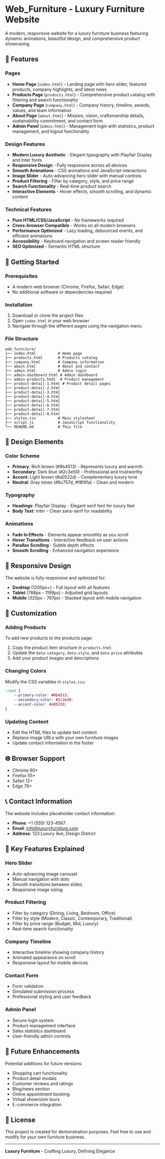 # Web_Furniture - Luxury Furniture Website

A modern, responsive website for a luxury furniture business featuring dynamic animations, beautiful design, and comprehensive product showcasing.

## 🌟 Features

### Pages
- **Home Page** (`index.html`) - Landing page with hero slider, featured products, company highlights, and latest news
- **Products Page** (`products.html`) - Comprehensive product catalog with filtering and search functionality
- **Company Page** (`company.html`) - Company history, timeline, awards, values, and team information
- **About Page** (`about.html`) - Mission, vision, craftsmanship details, sustainability commitment, and contact form
- **Admin Panel** (`admin.html`) - Management login with statistics, product management, and logout functionality

### Design Features
- **Modern Luxury Aesthetic** - Elegant typography with Playfair Display and Inter fonts
- **Responsive Design** - Fully responsive across all devices
- **Smooth Animations** - CSS animations and JavaScript interactions
- **Image Slider** - Auto-advancing hero slider with manual controls
- **Product Filtering** - Filter by category, style, and price range
- **Search Functionality** - Real-time product search
- **Interactive Elements** - Hover effects, smooth scrolling, and dynamic content

### Technical Features
- **Pure HTML/CSS/JavaScript** - No frameworks required
- **Cross-browser Compatible** - Works on all modern browsers
- **Performance Optimized** - Lazy loading, debounced events, and efficient animations
- **Accessibility** - Keyboard navigation and screen reader friendly
- **SEO Optimized** - Semantic HTML structure

## 🚀 Getting Started

### Prerequisites
- A modern web browser (Chrome, Firefox, Safari, Edge)
- No additional software or dependencies required

### Installation
1. Download or clone the project files
2. Open `index.html` in your web browser
3. Navigate through the different pages using the navigation menu

### File Structure
```
web_furniture/
├── index.html          # Home page
├── products.html       # Products catalog
├── company.html        # Company information
├── about.html          # About and contact
├── admin.html          # Admin login
├── admin-dashboard.html # Admin dashboard
├── admin-products.html  # Product management
├── product-detail-1.html # Product detail pages
├── product-detail-2.html
├── product-detail-3.html
├── product-detail-4.html
├── product-detail-5.html
├── product-detail-6.html
├── product-detail-7.html
├── product-detail-8.html
├── styles.css          # Main stylesheet
├── script.js           # JavaScript functionality
└── README.md           # This file
```

## 🎨 Design Elements

### Color Scheme
- **Primary**: Rich brown (#8b4513) - Represents luxury and warmth
- **Secondary**: Dark blue (#2c3e50) - Professional and trustworthy
- **Accent**: Light brown (#a0522d) - Complementary luxury tone
- **Neutral**: Gray tones (#6c757d, #f8f9fa) - Clean and modern

### Typography
- **Headings**: Playfair Display - Elegant serif font for luxury feel
- **Body Text**: Inter - Clean sans-serif for readability

### Animations
- **Fade In Effects** - Elements appear smoothly as you scroll
- **Hover Transitions** - Interactive feedback on user actions
- **Parallax Scrolling** - Subtle depth effects
- **Smooth Scrolling** - Enhanced navigation experience

## 📱 Responsive Design

The website is fully responsive and optimized for:
- **Desktop** (1200px+) - Full layout with all features
- **Tablet** (768px - 1199px) - Adjusted grid layouts
- **Mobile** (320px - 767px) - Stacked layout with mobile navigation

## 🔧 Customization

### Adding Products
To add new products to the products page:
1. Copy the product item structure in `products.html`
2. Update the `data-category`, `data-style`, and `data-price` attributes
3. Add your product images and descriptions

### Changing Colors
Modify the CSS variables in `styles.css`:
```css
:root {
    --primary-color: #8b4513;
    --secondary-color: #2c3e50;
    --accent-color: #a0522d;
}
```

### Updating Content
- Edit the HTML files to update text content
- Replace image URLs with your own furniture images
- Update contact information in the footer

## 🌐 Browser Support

- Chrome 60+
- Firefox 55+
- Safari 12+
- Edge 79+

## 📞 Contact Information

The website includes placeholder contact information:
- **Phone**: +1 (555) 123-4567
- **Email**: info@luxuryfurniture.com
- **Address**: 123 Luxury Ave, Design District

## 🎯 Key Features Explained

### Hero Slider
- Auto-advancing image carousel
- Manual navigation with dots
- Smooth transitions between slides
- Responsive image sizing

### Product Filtering
- Filter by category (Dining, Living, Bedroom, Office)
- Filter by style (Modern, Classic, Contemporary, Traditional)
- Filter by price range (Budget, Mid, Luxury)
- Real-time search functionality

### Company Timeline
- Interactive timeline showing company history
- Animated appearance on scroll
- Responsive layout for mobile devices

### Contact Form
- Form validation
- Simulated submission process
- Professional styling and user feedback

### Admin Panel
- Secure login system
- Product management interface
- Sales statistics dashboard
- User-friendly admin controls

## 🔮 Future Enhancements

Potential additions for future versions:
- Shopping cart functionality
- Product detail modals
- Customer reviews and ratings
- Blog/news section
- Online appointment booking
- Virtual showroom tours
- E-commerce integration

## 📄 License

This project is created for demonstration purposes. Feel free to use and modify for your own furniture business.

---

**Luxury Furniture** - Crafting Luxury, Defining Elegance
